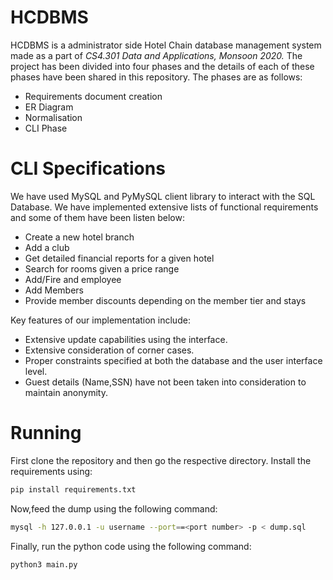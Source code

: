 # HCDBMS

HCDBMS is a administrator side Hotel Chain database management system made as a part of <i>CS4.301 Data and Applications, Monsoon 2020. </i> The project has been divided into four phases and the details of each of these phases have been shared in this repository. The phases are as follows:

- Requirements document creation
- ER Diagram
- Normalisation
- CLI Phase

# CLI Specifications

We have used MySQL and PyMySQL client library to interact with the SQL Database. We have implemented extensive lists of functional requirements and some of them have been listen below:

- Create a new hotel branch
- Add a club 
- Get detailed financial reports for a given hotel
- Search for rooms given a price range
- Add/Fire and employee
- Add Members
- Provide member discounts depending on the member tier and stays

Key features of our implementation include:

- Extensive update capabilities using the interface.
- Extensive consideration of corner cases.
- Proper constraints specified at both the database and the user interface level.
- Guest details (Name,SSN) have not been taken into consideration to maintain anonymity.

# Running

First clone the repository and then go the respective directory. Install the requirements using:

```bash
pip install requirements.txt
```

Now,feed the dump using the following command:

```bash
mysql -h 127.0.0.1 -u username --port==<port number> -p < dump.sql
```

Finally, run the python code using the following command:

```bash
python3 main.py
```


